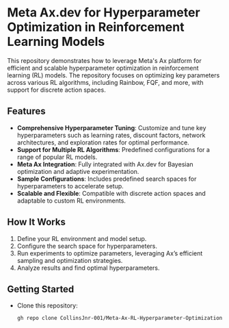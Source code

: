 # Meta Ax.dev for Hyperparameter Optimization in Reinforcement Learning Models
This repository demonstrates how to leverage Meta's Ax platform for efficient and scalable hyperparameter optimization in reinforcement learning (RL) models. The repository focuses on optimizing key parameters across various RL algorithms, including Rainbow, FQF, and more, with support for discrete action spaces.

## Features

- **Comprehensive Hyperparameter Tuning**: Customize and tune key hyperparameters such as learning rates, discount factors, network architectures, and exploration rates for optimal performance.
- **Support for Multiple RL Algorithms**: Predefined configurations for a range of popular RL models.
- **Meta Ax Integration**: Fully integrated with Ax.dev for Bayesian optimization and adaptive experimentation.
- **Sample Configurations**: Includes predefined search spaces for hyperparameters to accelerate setup.
- **Scalable and Flexible**: Compatible with discrete action spaces and adaptable to custom RL environments.

## How It Works
1. Define your RL environment and model setup.
2. Configure the search space for hyperparameters.
3. Run experiments to optimize parameters, leveraging Ax’s efficient sampling and optimization strategies.
4. Analyze results and find optimal hyperparameters.

## Getting Started

- Clone this repository:
  ```bash
  gh repo clone CollinsJnr-001/Meta-Ax-RL-Hyperparameter-Optimization
